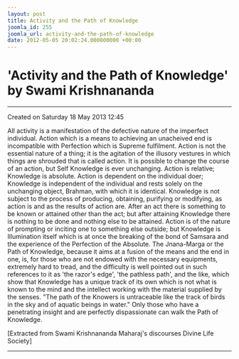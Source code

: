 ```yaml
---
layout: post
title: Activity and the Path of Knowledge
joomla_id: 255
joomla_url: activity-and-the-path-of-knowledge
date: 2012-05-05 20:02:24.000000000 +00:00
---
```

  

# 'Activity and the Path of Knowledge' by Swami Krishnananda

* * *  


Created on Saturday 18 May 2013 12:45

All activity is a manifestation of the defective nature of the imperfect individual. Action which is a means to achieving an unacheived end is incompatible with Perfection which is Supreme fulfilment. Action is not the essential nature of a thing; it is the agitation of the illusory vestures in which things are shrouded that is called action. It is possible to change the course of an action, but Self Knowledge is ever unchanging. Action is relative; Knowledge is absolute. Action is dependent on the individual doer; Knowledge is independent of the individual and rests solely on the unchanging object, Brahman, with which it is identical. Knowledge is not subject to the process of producing, obtaining, purifying or modifying, as action is and as the results of action are. After an act there is something to be known or attained other than the act; but after attaining Knowledge there is nothing to be done and nothing else to be attained. Action is of the nature of prompting or inciting one to something else outside; but Knowledge is Illumination itself which is at once the breaking of the bond of Samsara and the experience of the Perfection of the Absolute. The Jnana-Marga or the Path of Knowledge, because it aims at a fusion of the means and the end in one, is, for those who are not endowed with the necessary equipments, extremely hard to tread, and the difficulty is well pointed out in such references to it as 'the razor's edge', 'the pathless path', and the like, which show that Knowledge has a unique track of its own which is not what is known to the mind and the intellect working with the material supplied by the senses. "The path of the Knowers is untraceable like the track of birds in the sky and of aquatic beings in water." Only those who have a penetrating insight and are perfectly dispassionate can walk the Path of Knowledge.


[Extracted from Swami Krishnananda Maharaj's discourses Divine Life Society]

* * *

  
